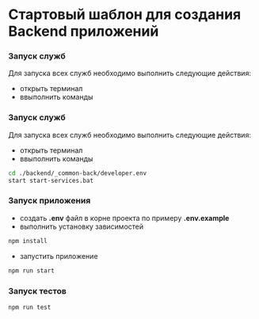 # Стартовый шаблон для создания Backend приложений

### Запуск служб

Для запуска всех служб необходимо выполнить следующие действия:

-   открыть терминал
-   ввыполнить команды

### Запуск служб

Для запуска всех служб необходимо выполнить следующие действия:

-   открыть терминал
-   ввыполнить команды

```bash
cd ./backend/_common-back/developer.env
start start-services.bat
```

### Запуск приложения

-   создать <b>.env</b> файл в корне проекта по примеру <b>.env.example</b>
-   выполнить установку зависимостей

```bash
npm install
```

-   запустить приложение

```bash
npm run start
```

### Запуск тестов

```bash
npm run test
```
